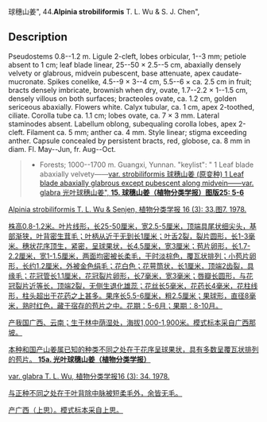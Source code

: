 球穗山姜",
44.**Alpinia strobiliformis** T. L. Wu & S. J. Chen",

## Description
Pseudostems 0.8--1.2 m. Ligule 2-cleft, lobes orbicular, 1--3 mm; petiole absent to 1 cm; leaf blade linear, 25--50 × 2.5--5 cm, abaxially densely velvety or glabrous, midvein pubescent, base attenuate, apex caudate-mucronate. Spikes conelike, 4.5--9 × 3--4 cm, 5.5--6 × ca. 2.5 cm in fruit; bracts densely imbricate, brownish when dry, ovate, 1.7--2.2 × 1--1.5 cm, densely villous on both surfaces; bracteoles ovate, ca. 1.2 cm, golden sericeous abaxially. Flowers white. Calyx tubular, ca. 1 cm, apex 2-toothed, ciliate. Corolla tube ca. 1.1 cm; lobes ovate, ca. 7 × 3 mm. Lateral staminodes absent. Labellum oblong, subequaling corolla lobes, apex 2-cleft. Filament ca. 5 mm; anther ca. 4 mm. Style linear; stigma exceeding anther. Capsule concealed by persistent bracts, red, globose, ca. 8 mm in diam. Fl. May--Jun, fr. Aug--Oct.

> * Forests; 1000--1700 m. Guangxi, Yunnan.
  "keylist": "
1 Leaf blade abaxially velvety——<a href='/info/Alpinia strobiliformis var. strobiliformis?t=foc'>var. strobiliformis 球穗山姜 (原变种)
1 Leaf blade abaxially glabrous except pubescent along midvein——<a href='/info/Alpinia strobiliformis var. glabra?t=foc'>var. glabra 光叶球穗山姜",
**15. 球穗山姜（植物分类学报）图版25: 5-6**

Alpinia strobiliformis T. L. Wu & Senjen, 植物分类学报 16 (3): 33.图7. 1978.

株高0.8-1.2米。叶片线形，长25-50厘米，宽2.5-5厘米，顶端具尾状细尖头，基部渐狭，叶背密生茸毛；叶柄从近于无到长1厘米；叶舌2裂，裂片圆形，长1-3毫米。穗状花序顶生，紧密，呈球果状，长4.5厘米，宽3厘米；苞片卵形，长1.7-2.2厘米，宽1-1.5厘米，两面均密被长柔毛，干时淡棕色，覆瓦状排列；小苞片卵形，长约1.2厘米，外被金色绢毛；花白色；花萼筒状，长1厘米，顶端2齿裂，具缘毛；花冠管长1.1厘米，花冠裂片卵形，长7毫米，宽3毫米；唇瓣长圆形，与花冠裂片近等长，顶端2裂，无侧生退化雄蕊；花丝长5毫米，花药长4毫米，花柱线形，柱头超出于花药之上甚多。果序长5.5-6厘米，粗2.5厘米；果球形，直径8毫米，熟时红色，藏于宿存的苞片之中。花期：5-6月；果期：8-10月。

产我国广西、云南；生于林中荫湿处，海拔1,000-1,900米。模式标本采自广西那坡。

本种和国产山姜属已知的种类不同之处在于花序呈球果状，具有多数呈覆瓦状排列的苞片。
**15a. 光叶球穗山姜（植物分类学报）**

var. glabra T. L. Wu, 植物分类学报16 (3): 34. 1978.

与正种不同之处在于叶背除中脉被短柔毛外，余皆无毛。

产广西（上思）。模式标本采自上思。
